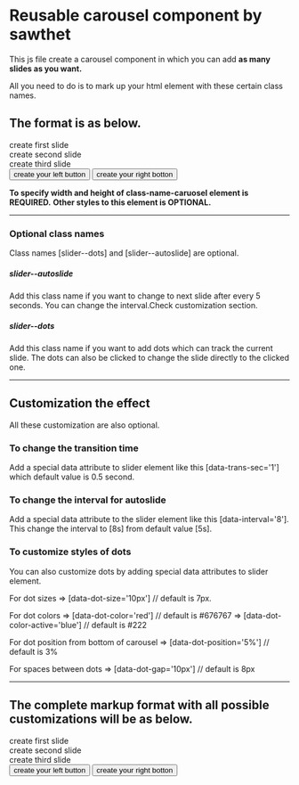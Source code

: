 # Reusable carousel component by sawthet

This js file create a carousel component in which you can add **as many slides as you want.**

All you need to do is to mark up your html element with these certain class names.

## The format is as below.

<div class="carousel">
	<div class="slider slider--dots slider--autoslide">
			<div class="slide">
				create first slide
			</div>
			<div class="slide">
				create second slide
			</div>
			<div class="slide">
        create third slide
			</div>
			<button class="carousel__btn--left">create your left button</button>
			<button class="carousel__btn--right">create your right botton</button>
</div>

**To specify width and height of class-name-caruosel element is REQUIRED.**
**Other styles to this element is OPTIONAL.**

---

### Optional class names

Class names [slider--dots] and [slider--autoslide] are optional.

##### slider--autoslide

Add this class name if you want to change to next slide after every 5 seconds. You can change the interval.Check customization section.

##### slider--dots

Add this class name if you want to add dots which can track the current slide. The dots can also be clicked to change the slide directly to the clicked one.

---

## Customization the effect

All these customization are also optional.

### To change the transition time

Add a special data attribute to slider element like this [data-trans-sec='1'] which default value is 0.5 second.

### To change the interval for autoslide

Add a special data attribute to the slider element like this [data-interval='8'].
This change the interval to [8s] from default value [5s].

### To customize styles of dots

You can also customize dots by adding special data attributes to slider element.

For dot sizes
=> [data-dot-size='10px'] // default is 7px.

For dot colors
=> [data-dot-color='red'] // default is #676767
=> [data-dot-color-active='blue'] // default is #222

For dot position from bottom of carousel
=> [data-dot-position='5%'] // default is 3%

For spaces between dots
=> [data-dot-gap='10px'] // default is 8px

---

## The complete markup format with all possible customizations will be as below.

<div class="carousel">
	<div class="slider slider--dots slider--autoslide"
  data-trans-sec='1'
  data-interval='8'
  data-dot-color='red'
  data-dot-color-active='blue'
  data-dot-size='10px'
  data-dot-position='5%'
  data-dot-gap='10px'>
			<div class="slide">
					create first slide
			</div>
			<div class="slide">
					create second slide
			</div>
			<div class="slide">
          create third slide
			</div>
			<button class="carousel__btn--left">create your left button</button>
			<button class="carousel__btn--right">create your right botton</button>
</div>
